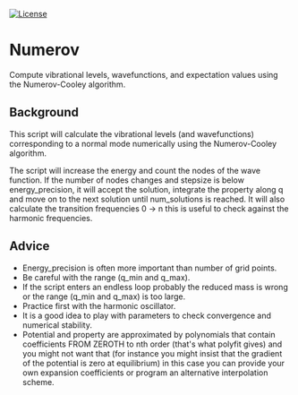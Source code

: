 [![License](https://img.shields.io/badge/license-%20MPL--v2.0-blue.svg)](../master/LICENSE)


# Numerov

Compute vibrational levels, wavefunctions, and expectation values using the Numerov-Cooley algorithm.


## Background

This script will calculate the vibrational levels (and wavefunctions)
corresponding to a normal mode numerically using the Numerov-Cooley algorithm.

The script will increase the energy and count the nodes of the wave function.
If the number of nodes changes and stepsize is below energy_precision, it will
accept the solution, integrate the property along q and move on to the next
solution until num_solutions is reached.  It will also calculate the transition
frequencies 0 -> n this is useful to check against the harmonic frequencies.


## Advice

- Energy_precision is often more important than number of grid points.
- Be careful with the range (q_min and q_max).
- If the script enters an endless loop probably the reduced mass is wrong or
  the range (q_min and q_max) is too large.
- Practice first with the harmonic oscillator.
- It is a good idea to play with parameters to check convergence and numerical
  stability.
- Potential and property are approximated by polynomials that contain
  coefficients FROM ZEROTH to nth order (that's what polyfit gives) and you
  might not want that (for instance you might insist that the gradient of the
  potential is zero at equilibrium) in this case you can provide your own
  expansion coefficients or program an alternative interpolation scheme.

